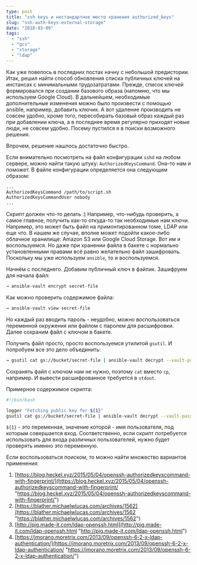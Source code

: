 ```yaml
---
type: post
title: "ssh keys и нестандартное место хранения authorized_keys"
slug: "ssh-auth-keys-external-storage"
date: "2018-03-09"
tags:
  - "ssh"
  - "gcs"
  - "storage"
  - "ldap"
---
```


Как уже повелось в последних постах начну с небольшой предистории.
Итак, решил найти способ обновления списка публичных ключей на инстансах с минимальными трудозатратами. Прежде, список ключей формировался при создании базового образа (напомню, что мы используем Google Cloud). В дальнейшем, необходимые дополнительные изменения можно было произвести с помощью ansible, например, добавить ключик. А вот удаление производить не совсем удобно, кроме того,  пересобирать базовый образ каждый раз при добавлении ключа, а в последнее время регулярно приходят новые люди, не совсем удобно. Посему пустился я в поиски возможного решения.

Впрочем, решение нашлось достаточно быстро.

Если внимательно посмотреть на файл конфигурации `sshd` на любом сервере, можно найти такую штуку: `AuthorizedKeysCommand`. Она-то нам и поможет.
В файле конфигурации определяется она следующим образом:

``` bash
...
AuthorizedKeysCommand /path/to/script.sh
AuthorizedKeysCommandUser nobody
...
```

Скрипт должен что-то делать :) Например, что-нибудь проверить, а самое главное, получить как-то откуда-то так необходимые нам ключи. Например, это может быть файл на примонтированном томе, LDAP или еще что. В нашем же случае, вполне может подойти какое-либо облачное хранилище: Amazon S3 или Google Cloud Storage. Вот им и воспользуемся.
Но даже при хранении файла в бакете с нормально установленными правами всё равно желательно файл зашифровать. Поскольку мы уже используем `ansible`, то и воспользуемся.

Начнём с последнего. Добавим публичный ключ в файлик. Зашифруем для начала файл:

``` bash
→ ansible-vault encrypt secret-file
```

Как можно проверить содержимое файла:

``` bash
→ ansible-vault view secret-file
```

Но каждый раз вводить пароль - неудобно, можно воспользоваться переменной окружения или файлом с паролем для расшифровки. Далее сохраним файл с ключом в бакете.

Получить файл просто, просто воспользуемся утилитой `gsutil`. И попробуем все это дело объединить:

``` bash
→ gsutil cat gs://bucket/secret-file | ansible-vault decrypt --vault-password-file /path/to/file/with/password --output - || true
```

Сохранять файл с ключом нам не нужно, поэтому `cat` вместо `cp`, например. И вывести расшифрованное требуется в `stdout`.

Примерное содержимое скрипта:

``` bash
#!/bin/bash

logger "Fetching public key for ${1}"
gsutil cat gs://bucket/secret-file | ansible-vault decrypt --vault-password-file /path/to/file/with/password --output - || true
```

`${1}` - это переменная, значение которой - имя пользователя, под которым совершается вход. Соответственно, если скрипт потребуется использовать для входа различных пользователей, нужно будет проверять именно это переменную.

Если воспользоваться поиском, то можно найти множество вариантов применения:

1. [https://blog.heckel.xyz/2015/05/04/openssh-authorizedkeyscommand-with-fingerprint/](https://blog.heckel.xyz/2015/05/04/openssh-authorizedkeyscommand-with-fingerprint/ "https://blog.heckel.xyz/2015/05/04/openssh-authorizedkeyscommand-with-fingerprint/")
2. [https://blather.michaelwlucas.com/archives/1562](https://blather.michaelwlucas.com/archives/1562 "https://blather.michaelwlucas.com/archives/1562")
3. [http://pig.made-it.com/ldap-openssh.html](http://pig.made-it.com/ldap-openssh.html "http://pig.made-it.com/ldap-openssh.html")
4. [https://jmorano.moretrix.com/2013/09/openssh-6-2-x-ldap-authentication/](https://jmorano.moretrix.com/2013/09/openssh-6-2-x-ldap-authentication/ "https://jmorano.moretrix.com/2013/09/openssh-6-2-x-ldap-authentication/")